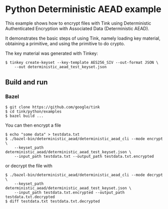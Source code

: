 # Python Deterministic AEAD example

This example shows how to encrypt files with Tink using Deterministic
Authenticated Encryption with Associated Data (Deterministic AEAD).

It demonstrates the basic steps of using Tink, namely loading key material,
obtaining a primitive, and using the primitive to do crypto.

The key material was generated with Tinkey:

```shell
$ tinkey create-keyset --key-template AES256_SIV --out-format JSON \
    --out deterministic_aead_test_keyset.json
```

## Build and run

### Bazel

```shell
$ git clone https://github.com/google/tink
$ cd tink/python/examples
$ bazel build ...
```

You can then encrypt a file

```shell
$ echo "some data" > testdata.txt
$ ./bazel-bin/deterministic_aead/deterministic_aead_cli --mode encrypt \
    --keyset_path deterministic_aead/deterministic_aead_test_keyset.json \
    --input_path testdata.txt --output_path testdata.txt.encrypted
```

or decrypt the file with

```shell
$ ./bazel-bin/deterministic_aead/deterministic_aead_cli --mode decrypt \
    --keyset_path deterministic_aead/deterministic_aead_test_keyset.json \
    --input_path testdata.txt.encrypted --output_path testdata.txt.decrypted
$ diff testdata.txt testdata.txt.decrypted
```
